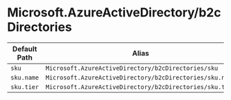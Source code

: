 # Microsoft.AzureActiveDirectory/b2cDirectories

| Default Path | Alias |
|---|---|
| `sku` | `Microsoft.AzureActiveDirectory/b2cDirectories/sku` |
| `sku.name` | `Microsoft.AzureActiveDirectory/b2cDirectories/sku.name` |
| `sku.tier` | `Microsoft.AzureActiveDirectory/b2cDirectories/sku.tier` |

